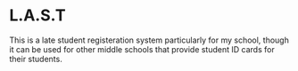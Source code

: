 # L.A.S.T
 This is a late student registeration system particularly for my school, though it can be used for other middle schools that provide student ID cards for their students.
